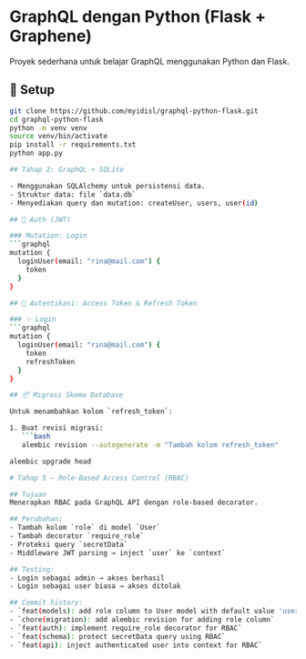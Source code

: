 # GraphQL dengan Python (Flask + Graphene)

Proyek sederhana untuk belajar GraphQL menggunakan Python dan Flask.

## 🔧 Setup
```bash
git clone https://github.com/myidisl/graphql-python-flask.git
cd graphql-python-flask
python -m venv venv
source venv/bin/activate
pip install -r requirements.txt
python app.py

## Tahap 2: GraphQL + SQLite

- Menggunakan SQLAlchemy untuk persistensi data.
- Struktur data: file `data.db`
- Menyediakan query dan mutation: createUser, users, user(id)

## 🔐 Auth (JWT)

### Mutation: Login
```graphql
mutation {
  loginUser(email: "rina@mail.com") {
    token
  }
}

## 🔐 Autentikasi: Access Token & Refresh Token

### ✨ Login
```graphql
mutation {
  loginUser(email: "rina@mail.com") {
    token
    refreshToken
  }
}

## 📦 Migrasi Skema Database

Untuk menambahkan kolom `refresh_token`:

1. Buat revisi migrasi:
   ```bash
   alembic revision --autogenerate -m "Tambah kolom refresh_token"

alembic upgrade head

# Tahap 5 – Role-Based Access Control (RBAC)

## Tujuan
Menerapkan RBAC pada GraphQL API dengan role-based decorator.

## Perubahan:
- Tambah kolom `role` di model `User`
- Tambah decorator `require_role`
- Proteksi query `secretData`
- Middleware JWT parsing → inject `user` ke `context`

## Testing:
- Login sebagai admin → akses berhasil
- Login sebagai user biasa → akses ditolak

## Commit history:
- `feat(models): add role column to User model with default value 'user'`
- `chore(migration): add alembic revision for adding role column`
- `feat(auth): implement require_role decorator for RBAC`
- `feat(schema): protect secretData query using RBAC`
- `feat(api): inject authenticated user into context for RBAC`
